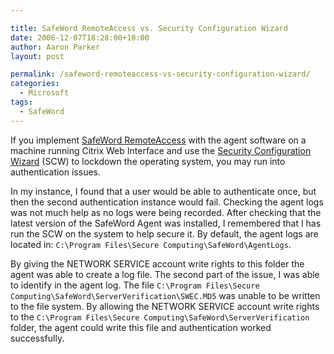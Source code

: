 ```yaml
---

title: SafeWord RemoteAccess vs. Security Configuration Wizard
date: 2006-12-07T18:28:00+10:00
author: Aaron Parker
layout: post

permalink: /safeword-remoteaccess-vs-security-configuration-wizard/
categories:
  - Microsoft
tags:
  - SafeWord
---
```

If you implement [SafeWord RemoteAccess](http://www.securecomputing.com/index.cfm?skey=1277) with the agent software on a machine running Citrix Web Interface and use the [Security Configuration Wizard](http://www.microsoft.com/windowsserver2003/technologies/security/configwiz/default.mspx) (SCW) to lockdown the operating system, you may run into authentication issues.

In my instance, I found that a user would be able to authenticate once, but then the second authentication instance would fail. Checking the agent logs was not much help as no logs were being recorded. After checking that the latest version of the SafeWord Agent was installed, I remembered that I has run the SCW on the system to help secure it. By default, the agent logs are located in: `C:\Program Files\Secure Computing\SafeWord\AgentLogs`.

By giving the NETWORK SERVICE account write rights to this folder the agent was able to create a log file. The second part of the issue, I was able to identify in the agent log. The file `C:\Program Files\Secure Computing\SafeWord\ServerVerification\SWEC.MD5` was unable to be written to the file system. By allowing the NETWORK SERVICE account write rights to the `C:\Program Files\Secure Computing\SafeWord\ServerVerification` folder, the agent could write this file and authentication worked successfully.
